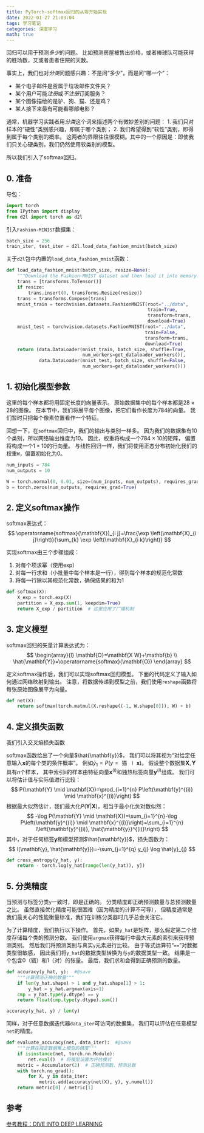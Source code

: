 ```yaml
---
title: PyTorch-softmax回归的从零开始实现
date: 2022-01-27 21:03:04
tags: 学习笔记
categories: 深度学习
math: true
---
```




回归可以用于预测*多少*的问题。 比如预测房屋被售出价格，或者棒球队可能获得的胜场数，又或者患者住院的天数。

事实上，我们也对*分类*问题感兴趣：不是问“多少”，而是问“哪一个”：

- 某个电子邮件是否属于垃圾邮件文件夹？
- 某个用户可能*注册*或*不注册*订阅服务？
- 某个图像描绘的是驴、狗、猫、还是鸡？
- 某人接下来最有可能看哪部电影？

通常，机器学习实践者用*分类*这个词来描述两个有微妙差别的问题： 1. 我们只对样本的“硬性”类别感兴趣，即属于哪个类别； 2. 我们希望得到“软性”类别，即得到属于每个类别的概率。 这两者的界限往往很模糊。其中的一个原因是：即使我们只关心硬类别，我们仍然使用软类别的模型。

所以我们引入了softmax回归。



## 0. 准备

导包：

``` python
import torch
from IPython import display
from d2l import torch as d2l
```

引入`Fashion-MINIST`数据集：

``` python
batch_size = 256
train_iter, test_iter = d2l.load_data_fashion_mnist(batch_size)
```

关于`d2l`包中内置的`load_data_fashion_mnist`函数：

``` python
def load_data_fashion_mnist(batch_size, resize=None):
    """Download the Fashion-MNIST dataset and then load it into memory."""
    trans = [transforms.ToTensor()]
    if resize:
        trans.insert(0, transforms.Resize(resize))
    trans = transforms.Compose(trans)
    mnist_train = torchvision.datasets.FashionMNIST(root="../data",
                                                    train=True,
                                                    transform=trans,
                                                    download=True)
    mnist_test = torchvision.datasets.FashionMNIST(root="../data",
                                                   train=False,
                                                   transform=trans,
                                                   download=True)
    return (data.DataLoader(mnist_train, batch_size, shuffle=True,
                            num_workers=get_dataloader_workers()),
            data.DataLoader(mnist_test, batch_size, shuffle=False,
                            num_workers=get_dataloader_workers()))
```





## 1. 初始化模型参数

这里的每个样本都将用固定长度的向量表示。 原始数据集中的每个样本都是$28 \times 28$的图像。 在本节中，我们将展平每个图像，把它们看作长度为784的向量。 我们暂时只把每个像素位置看作一个特征。



回想一下，在`softmax`回归中，我们的输出与类别一样多。 因为我们的数据集有10个类别，所以网络输出维度为10。 因此，权重将构成一个$784 \times 10$的矩阵， 偏置将构成一个$1 \times 10$的行向量。 与线性回归一样，我们将使用正态分布初始化我们的权重`W`，偏置初始化为0。

``` python
num_inputs = 784
num_outputs = 10

W = torch.normal(0, 0.01, size=(num_inputs, num_outputs), requires_grad=True)
b = torch.zeros(num_outputs, requires_grad=True)
```



## 2. 定义softmax操作

softmax表达式：
$$
\operatorname{softmax}(\mathbf{X})_{i j}=\frac{\exp \left(\mathbf{X}_{i j}\right)}{\sum_{k} \exp \left(\mathbf{X}_{i k}\right)}
$$




实现softmax由三个步骤组成：

1. 对每个项求幂（使用exp）
2. 对每一行求和（小批量中每个样本是一行），得到每个样本的规范化常数
3. 将每一行除以其规范化常数，确保结果的和为1



``` python
def softmax(X):
    X_exp = torch.exp(X)
    partition = X_exp.sum(1, keepdim=True)
    return X_exp / partition  # 这里应用了广播机制
```



## 3. 定义模型

softmax回归的矢量计算表达式为：
$$
\begin{array}{l}
\mathbf{O}=\mathbf{X W}+\mathbf{b} \\
\hat{\mathbf{Y}}=\operatorname{softmax}(\mathbf{O})
\end{array}
$$


定义softmax操作后，我们可以实现softmax回归模型。 下面的代码定义了输入如何通过网络映射到输出。 注意，将数据传递到模型之前，我们使用`reshape`函数将每张原始图像展平为向量。

``` python
def net(X):
    return softmax(torch.matmul(X.reshape((-1, W.shape[0])), W) + b)
```



## 4. 定义损失函数

我们引入交叉熵损失函数

softmax函数给出了一个向量$\hat{\mathbf{y}}$， 我们可以将其视为“对给定任意输入$\mathbf{x}$的每个类的条件概率”。 例如$\hat{y}_{1}=P(y=\text { 猫 } \mid \mathbf{x})$。 假设整个数据集${\mathbf{X},\mathbf{Y}}$具有$n$个样本， 其中索引ii的样本由特征向量$\mathbf{x}^{(i)}$和独热标签向量$\mathbf{y}^{(i)}$组成。 我们可以将估计值与实际值进行比较：
$$
P(\mathbf{Y} \mid \mathbf{X})=\prod_{i=1}^{n} P\left(\mathbf{y}^{(i)} \mid \mathbf{x}^{(i)}\right)
$$
根据最大似然估计，我们最大化$P(\mathbf{Y} | \mathbf{X})$，相当于最小化负对数似然：
$$
-\log P(\mathbf{Y} \mid \mathbf{X})=\sum_{i=1}^{n}-\log P\left(\mathbf{y}^{(i)} \mid \mathbf{x}^{(i)}\right)=\sum_{i=1}^{n} l\left(\mathbf{y}^{(i)}, \hat{\mathbf{y}}^{(i)}\right)
$$
其中，对于任何标签$\mathbf{y}$和模型预测$\hat{\mathbf{y}}$，损失函数为：
$$
l(\mathbf{y}, \hat{\mathbf{y}})=-\sum_{j=1}^{q} y_{j} \log \hat{y}_{j}
$$

``` python
def cross_entropy(y_hat, y):
    return - torch.log(y_hat[range(len(y_hat)), y])
```



## 5. 分类精度

当预测与标签分类`y`一致时，即是正确的。 分类精度即正确预测数量与总预测数量之比。 虽然直接优化精度可能很困难（因为精度的计算不可导）， 但精度通常是我们最关心的性能衡量标准，我们在训练分类器时几乎总会关注它。

为了计算精度，我们执行以下操作。 首先，如果`y_hat`是矩阵，那么假定第二个维度存储每个类的预测分数。 我们使用`argmax`获得每行中最大元素的索引来获得预测类别。 然后我们将预测类别与真实`y`元素进行比较。 由于等式运算符“`==`”对数据类型很敏感， 因此我们将`y_hat`的数据类型转换为与`y`的数据类型一致。 结果是一个包含0（错）和1（对）的张量。 最后，我们求和会得到正确预测的数量。

``` python
def accuracy(y_hat, y):  #@save
    """计算预测正确的数量"""
    if len(y_hat.shape) > 1 and y_hat.shape[1] > 1:
        y_hat = y_hat.argmax(axis=1)
    cmp = y_hat.type(y.dtype) == y
    return float(cmp.type(y.dtype).sum())

accuracy(y_hat, y) / len(y)
```



同样，对于任意数据迭代器`data_iter`可访问的数据集， 我们可以评估在任意模型`net`的精度。

```python
def evaluate_accuracy(net, data_iter):  #@save
    """计算在指定数据集上模型的精度"""
    if isinstance(net, torch.nn.Module):
        net.eval()  # 将模型设置为评估模式
    metric = Accumulator(2)  # 正确预测数、预测总数
    with torch.no_grad():
        for X, y in data_iter:
            metric.add(accuracy(net(X), y), y.numel())
    return metric[0] / metric[1]
```







## 参考

[参考教程：DIVE INTO DEEP LEARNING](https://zh-v2.d2l.ai/chapter_linear-networks/linear-regression-scratch.html)

